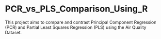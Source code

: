 # PCR_vs_PLS_Comparison_Using_R
This project aims to compare and contrast Principal Component Regression (PCR) and Partial Least Squares Regression (PLS) using the Air Quality Dataset.
